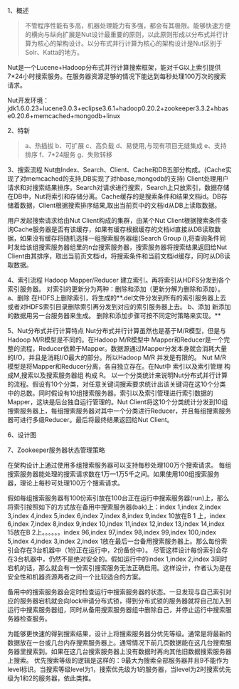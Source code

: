 1、概述
> 不管程序性能有多高，机器处理能力有多强，都会有其极限。能够快速方便的横向与纵向扩展是Nut设计最重要的原则，以此原则形成以分布式并行计算为核心的架构设计。以分布式并行计算为核心的架构设计是Nut区别于Solr、Katta的地方。

Nut是一个Lucene+Hadoop分布式并行计算搜索框架，能对千G以上索引提供7\*24小时搜索服务。在服务器资源足够的情况下能达到每秒处理100万次的搜索请求。

Nut开发环境：jdk1.6.0.23+lucene3.0.3+eclipse3.6.1+hadoop0.20.2+zookeeper3.3.2+hbase0.20.6+memcached+mongodb+linux


2、特新
> a、热插拔
> b、可扩展
> c、高负载
> d、易使用,与现有项目无缝集成
e、支持排序
f、7\*24服务
g、失败转移


3、搜索流程
Nut由Index、Search、Client、Cache和DB五部分构成。(Cache实现了对memcached的支持,DB实现了对hbase,mongodb的支持)
Client处理用户请求和对搜索结果排序。Search对请求进行搜索，Search上只放索引，数据存储在DB中，Nut将索引和存储分离。Cache缓存的是搜索条件和结果文档id。DB存储着数据，Client根据搜索排序结果,取出当前页中的文档id从DB上读取数据。

用户发起搜索请求给由Nut Client构成的集群，由某个Nut Client根据搜索条件查询Cache服务器是否有该缓存，如果有缓存根据缓存的文档id直接从DB读取数据，如果没有缓存将随机选择一组搜索服务器组(Search Group i),将查询条件同时发给该组搜索服务器组里的n台搜索服务器，搜索服务器将搜索结果返回给Nut Client由其排序，取出当前页文档id，将搜索条件和当前文档id缓存，同时从DB读取数据。





4、索引流程
Hadoop Mapper/Reducer 建立索引。再将索引从HDFS分发到各个索引服务器。
对索引的更新分为两种：删除和添加（更新分解为删除和添加）。
a、删除
在HDFS上删除索引，将生成的**.del文件分发到所有的索引服务器上去或者对HDFS索引目录删除索引再分发到对应的索引服务器上去。
b、添加
新添加的数据用另一台服务器来生成。
删除和添加步骤可按不同定时策略来实现。**


5、Nut分布式并行计算特点
Nut分布式并行计算虽然也是基于M/R模型，但是与Hadoop M/R模型是不同的。在Hadoop M/R模型中 Mapper和Reducer是一个完整的流程，Reducer依赖于Mapper。数据源通过Mapper分发本身就会消耗大量的I/O，并且是消耗I/O最大的部分。所以Hadoop M/R 并发是有限的。
Nut M/R模型是将Mapper和Reducer分离，各自独立存在。在Nut中 索引以及索引管理 构成M,搜索以及搜索服务器组 构成 R。
以一个分类统计来说明Nut分布式并行计算的流程。假设有10个分类，对任意关键词搜索要求统计出该关键词在这10个分类中的总数。同时假设有10组搜索服务器。索引以及索引管理进行索引数据的Mapper，这块是后台独自运行管理的。Nut Client将这10个分类统计分发到10组搜索服务器上，每组搜索服务器对其中一个分类进行Reducer，并且每组搜索服务器可进行多级Reducer。最后将最终结果返回给Nut Client。



6、设计图

7、Zookeeper服务器状态管理策略



在架构设计上通过使用多组搜索服务器可以支持每秒处理100万个搜索请求。
每组搜索服务器能处理的搜索请求数在1万—1万5千之间。如果使用100组搜索服务器，理论上每秒可处理100万个搜索请求。


假如每组搜索服务器有100份索引放在100台正在运行中搜索服务器(run)上，那么将索引按照如下的方式放在备用中搜索服务器(bak)上：index 1,index 2,index 3,index 4,index 5,index 6,index 7,index 8,index 9,index 10放在B 1 上，index 6,index 7,index 8,index 9,index 10,index 11,index 12,index 13,index 14,index 15放在B 2上。。。。。。index 96,index 97,index 98,index 99,index 100,index 5,index 4,index 3,index 2,index 1放在最后一台备用搜索服务器上。那么每份索引会存在3台机器中（1份正在运行中，2份备份中）。
尽管这样设计每份索引会存在3台机器中，仍然不是绝对安全的。假如运行中的index 1,index 2,index 3同时宕机的话，那么就会有一份索引搜索服务无法正确启用。这样设计，作者认为是在安全性和机器资源两者之间一个比较适合的方案。

备用中的搜索服务器会定时检查运行中搜索服务器的状态。一旦发现与自己索引对应的服务器宕机就会向lock申请分布式锁，得到分布式锁的服务器就将自己加入到运行中搜索服务器组，同时从备用搜索服务器组中删除自己，并停止运行中搜索服务器检查服务。

为能够更快速的得到搜索结果，设计上将搜索服务器分优先等级。通常是将最新的数据放在一台或几台内存搜索服务器上。通常情况下前几页数据能在这几台搜索服务器里搜索到。如果在这几台搜索服务器上没有数据时再向其他旧数据搜索服务器上搜索。
优先搜索等级的逻辑是这样的：9最大为搜索全部服务器并且9不能作为level标识。当搜索等级level为1，搜索优先级为1的服务器，当level为2时搜索优先级为1和2的服务器，依此类推。